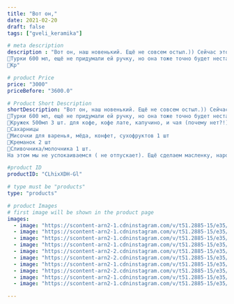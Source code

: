 ```yaml
---
title: "Вот он,"
date: 2021-02-20
draft: false
tags: ["gveli_keramika"]

# meta description
description : "Вот он, наш новенький. Ещё не совсем остыл.)) Сейчас этот набор состоит из:
💖Турки 600 мл, ещё не придумали ей ручку, но она тоже точно будет нестандартная😊
💖Кр"

# product Price
price: "3000"
priceBefore: "3600.0"

# Product Short Description
shortDescription: "Вот он, наш новенький. Ещё не совсем остыл.)) Сейчас этот набор состоит из:
💖Турки 600 мл, ещё не придумали ей ручку, но она тоже точно будет нестандартная😊
💖Кружек 500мл 3 шт. для кофе, кофе лате, капучино, и чая (почему нет?!).
💖Сахарницы
💖Мисочки для варенья, мёда, конфет, сухофруктов 1 шт
💖Креманок 2 шт
💖Сливочника/молочника 1 шт.
На этом мы не успокаиваемся ( не отпускает). Ещё сделаем масленку, народ просит чайник, блюдо овальное под выпечку. Ну, и кто, что пожелает, каждому //- по потребности😊"

#product ID
productID: "CLhixXDH-Gl"

# type must be "products"
type: "products"

# product Images
# first image will be shown in the product page
images:
  - image: "https://scontent-arn2-1.cdninstagram.com/v/t51.2885-15/e35/151470988_813419149520070_3469384078171002060_n.jpg?se=7&tp=1&_nc_ht=scontent-arn2-1.cdninstagram.com&_nc_cat=106&_nc_ohc=c5mmkXjcvrwAX89Cu0Q&oh=f972eab11161ae374477aa7cdc7e4805&oe=606FE446&ig_cache_key=MjUxMzQ0Mjk4NjE0OTI3NjE4MQ%3D%3D.2"
  - image: "https://scontent-arn2-1.cdninstagram.com/v/t51.2885-15/e35/152025170_793246844609418_6280441891568753444_n.jpg?se=7&tp=1&_nc_ht=scontent-arn2-1.cdninstagram.com&_nc_cat=106&_nc_ohc=5motmjl_g2EAX_bsqot&oh=55a63111f95274f97ac2c39fa4ebdfa9&oe=606E3CE1&ig_cache_key=MjUxMzQ0Mjk4ODY3NDA1MzkwOA%3D%3D.2"
  - image: "https://scontent-arn2-1.cdninstagram.com/v/t51.2885-15/e35/152237045_422010805525405_4791457210195063251_n.jpg?se=7&tp=1&_nc_ht=scontent-arn2-1.cdninstagram.com&_nc_cat=101&_nc_ohc=4Zx9o0Dv3Q4AX-xBlBi&oh=a6d206711188b6b7ecde808ee0b21ef1&oe=606F1AB5&ig_cache_key=MjUxMzQ0Mjk4NjA5MDQwMjc2Ng%3D%3D.2"
  - image: "https://scontent-arn2-1.cdninstagram.com/v/t51.2885-15/e35/152774723_1722560738135329_6824867430332296724_n.jpg?se=7&tp=1&_nc_ht=scontent-arn2-1.cdninstagram.com&_nc_cat=101&_nc_ohc=RT9kaJmYFKYAX_MUyv-&oh=ee136d508f494874dabd36b96d2082ca&oe=606F4376&ig_cache_key=MjUxMzQ0Mjk4NjE0MDc4MzQ0OQ%3D%3D.2"
  - image: "https://scontent-arn2-2.cdninstagram.com/v/t51.2885-15/e35/151790687_450235286401268_8049432891068998810_n.jpg?se=7&tp=1&_nc_ht=scontent-arn2-2.cdninstagram.com&_nc_cat=108&_nc_ohc=IByhTcvQVRQAX_PJtDg&oh=354ae92bac35a00ace08222f068e46db&oe=606FFC29&ig_cache_key=MjUxMzQ0Mjk4NjEyNDAyMzM3MA%3D%3D.2"
  - image: "https://scontent-arn2-2.cdninstagram.com/v/t51.2885-15/e35/151076925_461888044947228_2269587641963544259_n.jpg?se=7&tp=1&_nc_ht=scontent-arn2-2.cdninstagram.com&_nc_cat=100&_nc_ohc=RhzIvw8nDcUAX9ct_f1&oh=3c356d48c66b5e202ebc312e5a599b3c&oe=606DCAF3&ig_cache_key=MjUxMzQ0Mjk4NjExNTQ3NDQ4OA%3D%3D.2"
  - image: "https://scontent-arn2-1.cdninstagram.com/v/t51.2885-15/e35/151468180_770363916911401_2431946492497361299_n.jpg?se=7&tp=1&_nc_ht=scontent-arn2-1.cdninstagram.com&_nc_cat=101&_nc_ohc=MviZwtwFIRQAX8qQazW&oh=d9c7eb79168eb10eb9d980bfaf3d9201&oe=606E46A6&ig_cache_key=MjUxMzQ0Mjk4NjEwNzI0NTY3Mw%3D%3D.2"
  - image: "https://scontent-arn2-2.cdninstagram.com/v/t51.2885-15/e35/151630719_268481944740456_6666734529630289836_n.jpg?se=7&tp=1&_nc_ht=scontent-arn2-2.cdninstagram.com&_nc_cat=100&_nc_ohc=tvl1wARaT_IAX9dqVun&oh=31b383c67730658f60f4fb456f155ef5&oe=6070055B&ig_cache_key=MjUxMzQ0Mjk4NjEzMjQzNjQ2Mg%3D%3D.2"
  - image: "https://scontent-arn2-1.cdninstagram.com/v/t51.2885-15/e35/152062734_722881061721537_6522074655179216223_n.jpg?se=7&tp=1&_nc_ht=scontent-arn2-1.cdninstagram.com&_nc_cat=109&_nc_ohc=8dk9rXi00LoAX9XVd5R&oh=fe5498a8084955807c0c97dbd51aefa2&oe=6070EAC4&ig_cache_key=MjUxMzQ0Mjk4NjE2NTg1NTQ5MQ%3D%3D.2"
  - image: "https://scontent-arn2-1.cdninstagram.com/v/t51.2885-15/e35/151978526_2792598454377947_7327564117421231873_n.jpg?se=7&tp=1&_nc_ht=scontent-arn2-1.cdninstagram.com&_nc_cat=111&_nc_ohc=woMTZbi9vusAX97pVN2&oh=9f282cbd469be1f2fac394f9e260cd0e&oe=606E4F6B&ig_cache_key=MjUxMzQ0Mjk4NjE1NzUzODQ5NQ%3D%3D.2"

---
```

